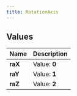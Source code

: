 ```yaml
---
title: RotationAxis
---
```


## Values
| Name | Description |
| ---- | ----------- |
| **raX** | Value: **0** |
| **raY** | Value: **1** |
| **raZ** | Value: **2** |

